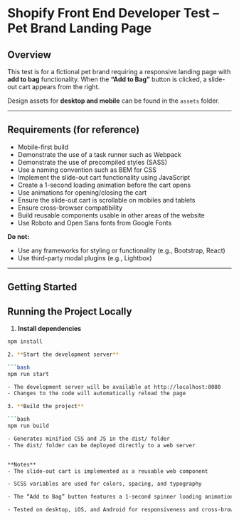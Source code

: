 # Shopify Front End Developer Test – Pet Brand Landing Page

## Overview
This test is for a fictional pet brand requiring a responsive landing page with **add to bag** functionality. When the **“Add to Bag”** button is clicked, a slide-out cart appears from the right.   

Design assets for **desktop and mobile** can be found in the `assets` folder.  

---

## Requirements (for reference)

- Mobile-first build  
- Demonstrate the use of a task runner such as Webpack  
- Demonstrate the use of precompiled styles (SASS)  
- Use a naming convention such as BEM for CSS  
- Implement the slide-out cart functionality using JavaScript  
- Create a 1-second loading animation before the cart opens  
- Use animations for opening/closing the cart  
- Ensure the slide-out cart is scrollable on mobiles and tablets  
- Ensure cross-browser compatibility  
- Build reusable components usable in other areas of the website  
- Use Roboto and Open Sans fonts from Google Fonts  

**Do not:**  
- Use any frameworks for styling or functionality (e.g., Bootstrap, React)  
- Use third-party modal plugins (e.g., Lightbox)  

---

## Getting Started

## Running the Project Locally

1. **Install dependencies**  

```bash
npm install

2. **Start the development server**

```bash
npm run start

- The development server will be available at http://localhost:8080
- Changes to the code will automatically reload the page

3. **Build the project**

```bash
npm run build

- Generates minified CSS and JS in the dist/ folder
- The dist/ folder can be deployed directly to a web server


**Notes**
- The slide-out cart is implemented as a reusable web component

- SCSS variables are used for colors, spacing, and typography

- The “Add to Bag” button features a 1-second spinner loading animation and tick confirmation before the cart slides out

- Tested on desktop, iOS, and Android for responsiveness and cross-browser support
